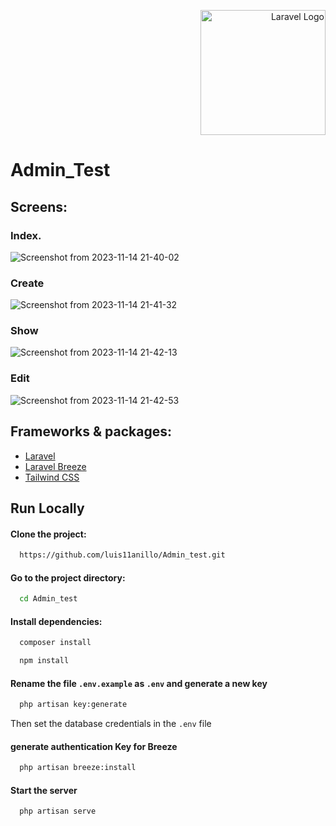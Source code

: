 <p align="right"><a href="https://laravel.com" target="_blank"><img src="https://raw.githubusercontent.com/laravel/art/master/logo-lockup/5%20SVG/2%20CMYK/1%20Full%20Color/laravel-logolockup-cmyk-red.svg" width="200" alt="Laravel Logo"></a></p>

# Admin_Test

## Screens: 
### Index.
![Screenshot from 2023-11-14 21-40-02](https://github.com/luis11anillo/Admin_test/assets/76981798/5f38638c-b77d-4bb2-8b4f-de4da4a5d127)
### Create
![Screenshot from 2023-11-14 21-41-32](https://github.com/luis11anillo/Admin_test/assets/76981798/354d70a4-7586-48e1-a959-5c72d28f1fa5)
### Show
![Screenshot from 2023-11-14 21-42-13](https://github.com/luis11anillo/Admin_test/assets/76981798/1aff3a12-3e16-41e9-ba74-678005c93720)
### Edit
![Screenshot from 2023-11-14 21-42-53](https://github.com/luis11anillo/Admin_test/assets/76981798/3c8aeb65-5ac1-48cf-be9e-84aec48271ef)


## Frameworks & packages:

 - [Laravel](https://laravel.com/docs/10.x)
 - [Laravel Breeze](https://laravel.com/docs/10.x/starter-kits#laravel-breeze)
 - [Tailwind CSS](https://tailwindcss.com/docs/installation)


## Run Locally

#### Clone the project:

```bash
  https://github.com/luis11anillo/Admin_test.git
```

#### Go to the project directory:

```bash
  cd Admin_test
```

#### Install dependencies:

```bash
  composer install
```
```bash
  npm install
```

#### Rename the file `.env.example` as `.env` and generate a new key
```bash
  php artisan key:generate
```
Then set the database credentials in the `.env` file

#### generate authentication Key for Breeze
```bash
  php artisan breeze:install
```

#### Start the server
```bash
  php artisan serve
```
